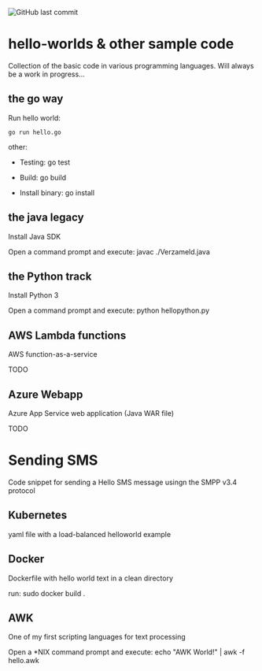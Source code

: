 ![GitHub last commit](https://img.shields.io/github/last-commit/richardschrauwen/hello-worlds?style=plastic)

# hello-worlds & other sample code
Collection of the basic code in various programming languages. Will always be a work in progress...

## the go way
Run hello world: 
```golang
go run hello.go
```

other:

* Testing: go test

* Build: go build

* Install binary: go install

## the java legacy
Install Java SDK

Open a command prompt and execute: javac ./Verzameld.java

## the Python track
Install Python 3

Open a command prompt and execute: python hellopython.py

## AWS Lambda functions
AWS function-as-a-service

TODO

## Azure Webapp
Azure App Service web application (Java WAR file)

TODO

# Sending SMS

Code snippet for sending a Hello SMS message usingn the SMPP v3.4 protocol

## Kubernetes

yaml file with a load-balanced helloworld example

## Docker
Dockerfile with hello world text in a clean directory

run: sudo docker build .

## AWK
One of my first scripting languages for text processing

Open a *NIX command prompt and execute: echo "AWK World!" | awk -f hello.awk
